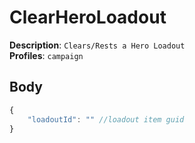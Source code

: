# ClearHeroLoadout

**Description**: `Clears/Rests a Hero Loadout` \
**Profiles**: `campaign`

## Body
```js
{
    "loadoutId": "" //loadout item guid
}
```
